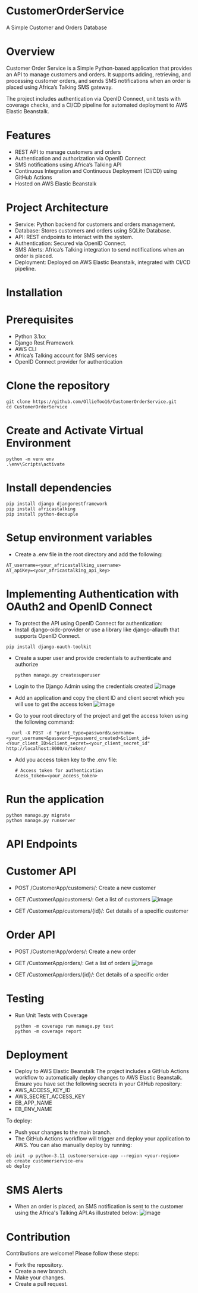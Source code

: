 # CustomerOrderService
A Simple Customer and Orders Database 

# Overview
Customer Order Service is a Simple Python-based application that provides an API to manage customers and orders. It supports adding, retrieving, and processing customer orders, and sends SMS notifications when an order is placed using Africa’s Talking SMS gateway.

The project includes authentication via OpenID Connect, unit tests with coverage checks, and a CI/CD pipeline for automated deployment to AWS Elastic Beanstalk.

# Features
* REST API to manage customers and orders
* Authentication and authorization via OpenID Connect
* SMS notifications using Africa’s Talking API
* Continuous Integration and Continuous Deployment (CI/CD) using GitHub Actions
* Hosted on AWS Elastic Beanstalk
# Project Architecture
* Service: Python backend for customers and orders management.
* Database: Stores customers and orders using SQLite Database.
* API: REST endpoints to interact with the system.
* Authentication: Secured via OpenID Connect.
* SMS Alerts: Africa’s Talking integration to send notifications when an order is placed.
* Deployment: Deployed on AWS Elastic Beanstalk, integrated with CI/CD pipeline.
# Installation
# Prerequisites
* Python 3.1xx
* Django Rest Framework
* AWS CLI
* Africa’s Talking account for SMS services
* OpenID Connect provider for authentication
# Clone the repository
```
git clone https://github.com/OllieToo16/CustomerOrderService.git
cd CustomerOrderService
```

# Create and Activate Virtual Environment
```
python -m venv env
.\env\Scripts\activate
```
# Install dependencies
```
pip install django djangorestframework
pip install africastalking
pip install python-decouple

```
# Setup environment variables
* Create a .env file in the root directory and add the following:
```
AT_username=<your_africastallking_username>
AT_apiKey=<your_africastalking_api_key>
```
# Implementing Authentication with OAuth2 and OpenID Connect
* To protect the API using OpenID Connect for authentication:
* Install django-oidc-provider or use a library like django-allauth that supports OpenID Connect.
```
pip install django-oauth-toolkit
```
* Create a super user and provide credentials to authenticate and authorize
  ```
  python manage.py createsuperuser
  ```
* Login to the Django Admin using the credentials created
  ![image](https://github.com/user-attachments/assets/224472d3-b230-4043-adbf-2b3fca776c8f)

* Add an application and copy the client ID and client secret which you will use to get the access token
  ![image](https://github.com/user-attachments/assets/cdce279e-ba69-4e0b-a9e6-15b51c71e959)

* Go to your root directory of the project and get the access token using the following command:
```
  curl -X POST -d "grant_type=password&username=<your_username>&password=<password_created>&client_id=<Your_client_ID>&client_secret=<your_client_secret_id" http://localhost:8000/o/token/
 ```
* Add you access token key to the .env file:
  ```
  # Access token for authentication
  Acess_token=<your_access_token>
  ```
# Run the application
```
python manage.py migrate
python manage.py runserver
```
# API Endpoints
# Customer API
* POST /CustomerApp/customers/: Create a new customer
* GET /CustomerApp/customers/: Get a list of customers
  ![image](https://github.com/user-attachments/assets/a46b14c0-db87-4bc7-a5d9-671dedb8e44c)

* GET /CustomerApp/customers/{id}/: Get details of a specific customer
# Order API
* POST /CustomerApp/orders/: Create a new order
* GET /CustomerApp/orders/: Get a list of orders
  ![image](https://github.com/user-attachments/assets/70462f66-2f41-4752-a9ec-fd9451ab5ae9)

* GET /CustomerApp/orders/{id}/: Get details of a specific order

# Testing
* Run Unit Tests with Coverage
  ```
  python -m coverage run manage.py test
  python -m coverage report
  ```
# Deployment
  * Deploy to AWS Elastic Beanstalk
The project includes a GitHub Actions workflow to automatically deploy changes to AWS Elastic Beanstalk. Ensure you have set the following secrets in your GitHub repository:
  * AWS_ACCESS_KEY_ID
  * AWS_SECRET_ACCESS_KEY
  * EB_APP_NAME
  * EB_ENV_NAME

To deploy:

* Push your changes to the main branch.
* The GitHub Actions workflow will trigger and deploy your application to AWS.
You can also manually deploy by running:
```
eb init -p python-3.11 customerservice-app --region <your-region>
eb create customerservice-env
eb deploy
```
# SMS Alerts
* When an order is placed, an SMS notification is sent to the customer using the Africa's Talking API.As illustrated below:
  ![image](https://github.com/user-attachments/assets/d434ffb0-dd11-48fc-889d-696f08809b8f)

# Contribution
Contributions are welcome! Please follow these steps:
* Fork the repository.
* Create a new branch.
* Make your changes.
* Create a pull request.


  





